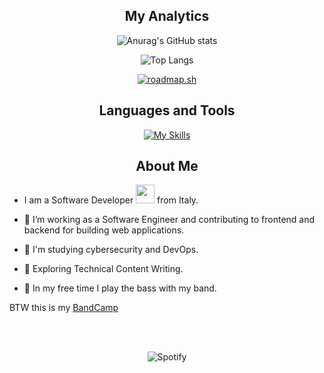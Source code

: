 <div align=center>
  
  <h2>My Analytics</h2>

<div class="lol">

<div class="grid">


<div class="s1">

![Anurag's GitHub stats](https://github-readme-stats.vercel.app/api?username=sudo-JACT&show_icons=true&theme=dark)

</div>

<div class="s1">

![Top Langs](https://github-readme-stats.vercel.app/api/top-langs/?username=sudo-JACT&layout=compact&theme=dark)

</div>

</div>

<div class="grid">

<div class="s1">

[![roadmap.sh](https://api.roadmap.sh/v1-badge/wide/64c0d9c4fcdcf9c5d50d7d42?variant=dark)](https://roadmap.sh)

</div>


</div>

</div>


<h2>Languages and Tools</h2>

 [![My Skills](https://skillicons.dev/icons?i=py,java,html,css,js,c,cpp,swift,rust,php,linux,androidstudio,arduino,bash,blender,bootstrap,docker,react)](https://skillicons.dev)
 


<h2>About Me</h2>

<!--<img src="https://readme-jokes.vercel.app/api?bgColor=%23000000&textColor=%23b38600&aColor=%2300ff00&borderColor=%23ffbf00" alt="Some jokes"/>-->

<div class="grid">

<div class="s1">

</div>

</div>
</div>

<p>

- I am a Software Developer <img src="https://media.giphy.com/media/WUlplcMpOCEmTGBtBW/giphy.gif" width="30"> from Italy.

- :telescope: I’m working as a Software Engineer and contributing to frontend and backend for building web applications.

- :book: I'm studying cybersecurity and DevOps.

- :seedling: Exploring Technical Content Writing.

- :guitar: In my free time I play the bass with my band.

BTW this is my <a href="https://writhingmisery.bandcamp.com/" target="_black">BandCamp</a>


</p>

</div>

<div class="s1">

<br/>
<br/>

<div align=center>

![Spotify](https://spotify-recently-played-readme.vercel.app/api?user=jacoposgtoma)

</div>

<!--<a href="#"><img src="https://media.tenor.com/images/fb93d897700567742a0dd643ae2b922e/tenor.gif" alt="image"></a>-->

<!---
sudo-JACT/sudo-JACT is a ✨ special ✨ repository because its `README.md` (this file) appears on your GitHub profile.
You can click the Preview link to take a look at your changes.
--->
